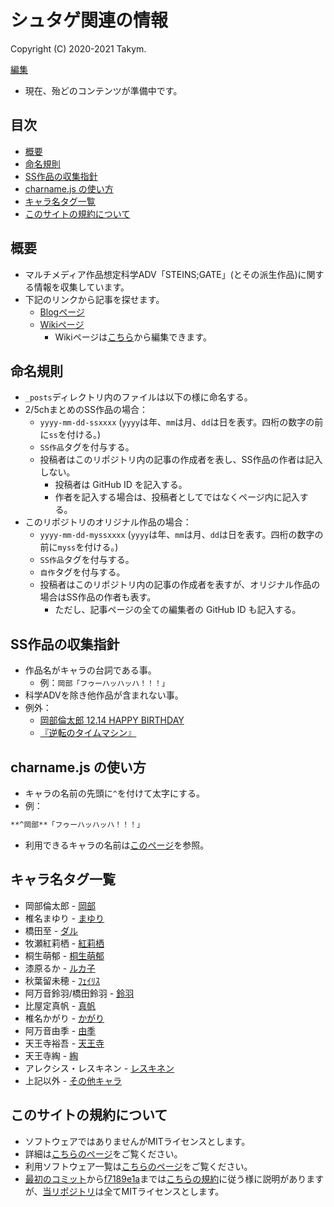 # シュタゲ関連の情報
Copyright (C) 2020-2021 Takym.

[編集](https://github.com/Takym/shutage/)

* 現在、殆どのコンテンツが準備中です。

## 目次
* [概要](#summary)
* [命名規則](#naming_convention)
* [SS作品の収集指針](#collection_guidelines)
* [charname.js の使い方](#charname)
* [キャラ名タグ一覧](#charname_tags)
* [このサイトの規約について](#terms)

## 概要 <a id="summary"></a>
* マルチメディア作品想定科学ADV「STEINS;GATE」(とその派生作品)に関する情報を収集しています。
* 下記のリンクから記事を探せます。
	* [Blogページ](https://takym.github.io/shutage/articles/tags.html)
	* [Wikiページ](https://takym.github.io/shutage/wiki/Home)
		* Wikiページは[こちら](https://github.com/Takym/shutage/wiki)から編集できます。

## 命名規則 <a id="naming_convention"></a>
* `_posts`ディレクトリ内のファイルは以下の様に命名する。
* 2/5chまとめのSS作品の場合：
	* `yyyy-mm-dd-ssxxxx` (`yyyy`は年、`mm`は月、`dd`は日を表す。四桁の数字の前に`ss`を付ける。)
	* `SS作品`タグを付与する。
	* 投稿者はこのリポジトリ内の記事の作成者を表し、SS作品の作者は記入しない。
		* 投稿者は GitHub ID を記入する。
		* 作者を記入する場合は、投稿者としてではなくページ内に記入する。
* このリポジトリのオリジナル作品の場合：
	* `yyyy-mm-dd-myssxxxx` (`yyyy`は年、`mm`は月、`dd`は日を表す。四桁の数字の前に`myss`を付ける。)
	* `SS作品`タグを付与する。
	* `自作`タグを付与する。
	* 投稿者はこのリポジトリ内の記事の作成者を表すが、オリジナル作品の場合はSS作品の作者も表す。
		* ただし、記事ページの全ての編集者の GitHub ID も記入する。

## SS作品の収集指針 <a id="collection_guidelines"></a>
* 作品名がキャラの台詞である事。
	* 例：`岡部「フゥーハッハッハ！！！」`
* 科学ADVを除き他作品が含まれない事。
* 例外：
	* [岡部倫太郎 12.14 HAPPY BIRTHDAY](https://takym.github.io/shutage/articles/2017/12/14/ss0000.html)
	* [『逆転のタイムマシン』](https://takym.github.io/shutage/articles/2017/05/20/ss0001.html)

## charname.js の使い方 <a id="charname"></a>
* キャラの名前の先頭に`^`を付けて太字にする。
* 例：
```markdown
**^岡部**「フゥーハッハッハ！！！」
```
* 利用できるキャラの名前は[このページ](https://takym.github.io/shutage/articles/2020/11/16/charname.html)を参照。

## キャラ名タグ一覧 <a id="charname_tags"></a>
* 岡部倫太郎             - [岡部](https://takym.github.io/shutage/articles/tags.html#岡部)
* 椎名まゆり             - [まゆり](https://takym.github.io/shutage/articles/tags.html#まゆり)
* 橋田至                 - [ダル](https://takym.github.io/shutage/articles/tags.html#ダル)
* 牧瀬紅莉栖             - [紅莉栖](https://takym.github.io/shutage/articles/tags.html#紅莉栖)
* 桐生萌郁               - [桐生萌郁](https://takym.github.io/shutage/articles/tags.html#桐生萌郁)
* 漆原るか               - [ルカ子](https://takym.github.io/shutage/articles/tags.html#ルカ子)
* 秋葉留未穂             - [ﾌｪｲﾘｽ](https://takym.github.io/shutage/articles/tags.html#ﾌｪｲﾘｽ)
* 阿万音鈴羽/橋田鈴羽    - [鈴羽](https://takym.github.io/shutage/articles/tags.html#鈴羽)
* 比屋定真帆             - [真帆](https://takym.github.io/shutage/articles/tags.html#真帆)
* 椎名かがり             - [かがり](https://takym.github.io/shutage/articles/tags.html#かがり)
* 阿万音由季             - [由季](https://takym.github.io/shutage/articles/tags.html#由季)
* 天王寺裕吾             - [天王寺](https://takym.github.io/shutage/articles/tags.html#天王寺)
* 天王寺綯               - [綯](https://takym.github.io/shutage/articles/tags.html#綯)
* アレクシス・レスキネン - [レスキネン](https://takym.github.io/shutage/articles/tags.html#レスキネン)
* 上記以外               - [その他キャラ](https://takym.github.io/shutage/articles/tags.html#その他キャラ)

## このサイトの規約について <a id="terms"></a>
* ソフトウェアではありませんがMITライセンスとします。
* 詳細は[こちらのページ](./LICENSE.md)をご覧ください。
* 利用ソフトウェア一覧は[こちらのページ](./using_softwares.md)をご覧ください。
* [最初のコミット](https://github.com/Takym/shutage/commit/d0de37a9392bcef975526993484296e3a36d78b6)から[f7189e1a](https://github.com/Takym/shutage/commit/f7189e1aa99d298f2f4d2efa5527b1c05b14b2d3)までは[こちらの規約](https://github.com/Takym/takym.github.io/blob/gh-pages/LICENSE.md)に従う様に説明がありますが、[当リポジトリ](https://github.com/Takym/shutage)は全てMITライセンスとします。
